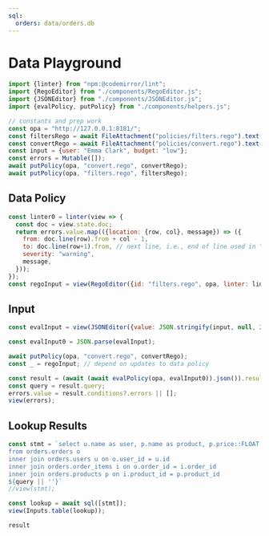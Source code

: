 ```yaml
---
sql:
  orders: data/orders.db
---
```

# Data Playground

```js
import {linter} from "npm:@codemirror/lint";
import {RegoEditor} from "./components/RegoEditor.js";
import {JSONEditor} from "./components/JSONEditor.js";
import {evalPolicy, putPolicy} from "./components/helpers.js";

// constants and prep work
const opa = "http://127.0.0.1:8181/";
const filtersRego = await FileAttachment("policies/filters.rego").text();
const convertRego = await FileAttachment("policies/convert.rego").text();
const input = {user: "Emma Clark", budget: "low"};
const errors = Mutable([]);
await putPolicy(opa, "convert.rego", convertRego);
await putPolicy(opa, "filters.rego", filtersRego);
```


<div class="grid grid-cols-3">
<div class="card grid-colspan-2">
<h2>Data Policy</h2>

```js
const linter0 = linter(view => {
  const doc = view.state.doc;
  return errors.value.map(({location: {row, col}, message}) => ({
    from: doc.line(row).from + col - 1,
    to: doc.line(row+1).from, // next line, i.e., end of line used in "from"
    severity: "warning",
    message,
  }));
});
const regoInput = view(RegoEditor({id: "filters.rego", opa, linter: linter0, value: filtersRego}));
```
</div>
<div class="card">
<h2>Input</h2>

```js
const evalInput = view(JSONEditor({value: JSON.stringify(input, null, 2)}));
```

```js
const evalInput0 = JSON.parse(evalInput);
```
</div>
</div>

```js
await putPolicy(opa, "convert.rego", convertRego);
const _ = regoInput; // depend on updates to data policy

const result = (await (await evalPolicy(opa, evalInput0)).json()).result;
const query = result.query;
errors.value = result.conditions?.errors || [];
view(errors);
```

<div class="grid grid-cols-3">
<div class="card grid-colspan-2">
<h2>Lookup Results</h2>

```js
const stmt = `select u.name as user, p.name as product, p.price::FLOAT as price
from orders.orders o
inner join orders.users u on o.user_id = u.id
inner join orders.order_items i on o.order_id = i.order_id
inner join orders.products p on i.product_id = p.product_id
${query || ''}`
//view(stmt);
```
<!-- TODO(sr): give some feedback when there is no query produced -->

```js
const lookup = await sql([stmt]);
view(Inputs.table(lookup));
```
</div>
<div class="card">

```js
result
```
</div>
</div>
